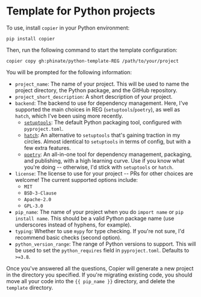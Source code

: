 # Template for Python projects

To use, install `copier` in your Python environment:

```
pip install copier
```

Then, run the following command to start the template configuration:

```
copier copy gh:phinate/python-template-REG /path/to/your/project
```

You will be prompted for the following information:

- `project_name`: The name of your project. This will be used to name the
  project directory, the Python package, and the GitHub repository.
- `project_short_description`: A short description of your project.
- `backend`: The backend to use for dependency management. Here, I've supported the main choices in REG (`setuptools`/`poetry`), as well as `hatch`, which I've been using more recently.
  - [`setuptools`](https://setuptools.readthedocs.io/en/latest/): The default Python packaging tool, configured with `pyproject.toml`.
  - [`hatch`](https://hatch.pypa.io/latest/): An alternative to `setuptools` that's gaining traction in my circles. Almost identical to `setuptools` in terms of config, but with a few extra features.
  - [`poetry`](https://python-poetry.org/): An all-in-one tool for dependency management, packaging, and publishing, with a high learning curve. Use if you know what you're doing -- otherwise, I'd stick with `setuptools` or `hatch`.
- `license`: The license to use for your project -- PRs for other choices are welcome! The current supported options include:
  - `MIT`
  - `BSD-3-Clause`
  - `Apache-2.0`
  - `GPL-3.0`
- `pip_name`: The name of your project when you do `import name` or `pip install name`. This should be a valid Python package name (use underscores instead of hyphens, for example).
- `typing`: Whether to use `mypy` for type checking. If you're not sure, I'd recommend basic checks (second option).
- `python_version_range`: The range of Python versions to support. This will be used to set the `python_requires` field in `pyproject.toml`. Defaults to `>=3.8`.

Once you've answered all the questions, Copier will generate a new project in the directory you specified. If you're migrating existing code, you should move all your code into the `{{ pip_name }}` directory, and delete the `template` directory.